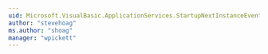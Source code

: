 ```yaml
---
uid: Microsoft.VisualBasic.ApplicationServices.StartupNextInstanceEventHandler
author: "stevehoag"
ms.author: "shoag"
manager: "wpickett"
---
```

